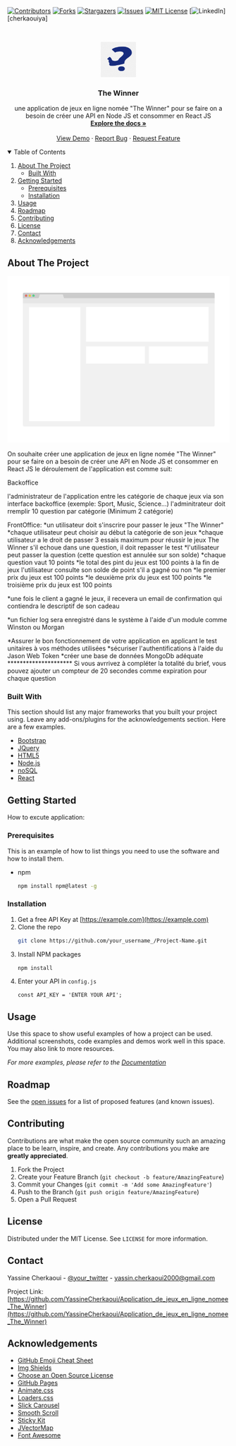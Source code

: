 [![Contributors][contributors-shield]][contributors-url]
[![Forks][forks-shield]][forks-url]
[![Stargazers][stars-shield]][stars-url]
[![Issues][issues-shield]][issues-url]
[![MIT License][license-shield]][license-url]
[![LinkedIn][linkedin-shield]][cherkaouiya]


<!-- PROJECT LOGO -->
<br />
<p align="center">
  <a href="https://github.com/YassineCherkaoui/Application_de_jeux_en_ligne_nomee_The_Winner">
    <img src="images/logo.png" alt="Logo" width="80" height="80">
  </a>

  <h3 align="center">The Winner</h3>

  <p align="center">
    une application de jeux en ligne nomée "The Winner" pour se faire on a besoin de créer une API en Node JS et consommer en React JS
    <br />
    <a href="#"><strong>Explore the docs »</strong></a>
    <br />
    <br />
    <a href="#">View Demo</a>
    ·
    <a href="#">Report Bug</a>
    ·
    <a href="#">Request Feature</a>
  </p>
</p>



<!-- TABLE OF CONTENTS -->
<details open="open">
  <summary>Table of Contents</summary>
  <ol>
    <li>
      <a href="#about-the-project">About The Project</a>
      <ul>
        <li><a href="#built-with">Built With</a></li>
      </ul>
    </li>
    <li>
      <a href="#getting-started">Getting Started</a>
      <ul>
        <li><a href="#prerequisites">Prerequisites</a></li>
        <li><a href="#installation">Installation</a></li>
      </ul>
    </li>
    <li><a href="#usage">Usage</a></li>
    <li><a href="#roadmap">Roadmap</a></li>
    <li><a href="#contributing">Contributing</a></li>
    <li><a href="#license">License</a></li>
    <li><a href="#contact">Contact</a></li>
    <li><a href="#acknowledgements">Acknowledgements</a></li>
  </ol>
</details>



<!-- ABOUT THE PROJECT -->
## About The Project

[![Product Name Screen Shot][product-screenshot]](https://example.com)

On souhaite créer une application de jeux en ligne nomée "The Winner" pour se faire on a besoin de créer une API en Node JS et consommer en React JS le déroulement de l'application est comme suit:

Backoffice

l'administrateur de l'application entre les catégorie de chaque jeux via son interface backoffice (exemple: Sport, Music, Science...) l'adminitrateur doit rremplir 10 question par catégorie (Minimum 2 catégorie)

FrontOffice: *un utilisateur doit s'inscrire pour passer le jeux "The Winner" *chaque utilisateur peut choisir au début la catégorie de son jeux *chaque utilisateur a le droit de passer 3 essais maximum pour réussir le jeux The Winner s'il echoue dans une question, il doit repasser le test *l'utilisateur peut passer la question (cette question est annulée sur son solde) *chaque question vaut 10 points *le total des pint du jeux est 100 points à la fin de jeux l'utilisateur consulte son solde de point s'il a gagné ou non *le premier prix du jeux est 100 points *le deuxième prix du jeux est 100 points *le troisième prix du jeux est 100 points

*une fois le client a gagné le jeux, il recevera un email de confirmation qui contiendra le descriptif de son cadeau

*un fichier log sera enregistré dans le système à l'aide d'un module comme Winston ou Morgan

*Assurer le bon fonctionnement de votre application en applicant le test unitaires à vos méthodes utilisées *sécuriser l'authentifications à l'aide du Jason Web Token *créer une base de données MongoDb adéquate ********************* Si vous avrrivez à compléter la totalité du brief, vous pouvez ajouter un compteur de 20 secondes comme expiration pour chaque question

### Built With

This section should list any major frameworks that you built your project using. Leave any add-ons/plugins for the acknowledgements section. Here are a few examples.
* [Bootstrap](https://getbootstrap.com)
* [JQuery](https://jquery.com)
* [HTML5](https://www.w3schools.com/html/)
* [Node.js](https://nodejs.org/)
* [noSQL](https://www.mongodb.com/nosql-explained)
* [React](https://reactjs.org/)



<!-- GETTING STARTED -->
## Getting Started

How to excute application:

### Prerequisites

This is an example of how to list things you need to use the software and how to install them.
* npm
  ```sh
  npm install npm@latest -g
  ```

### Installation

1. Get a free API Key at [https://example.com](https://example.com)
2. Clone the repo
   ```sh
   git clone https://github.com/your_username_/Project-Name.git
   ```
3. Install NPM packages
   ```sh
   npm install
   ```
4. Enter your API in `config.js`
   ```JS
   const API_KEY = 'ENTER YOUR API';
   ```



<!-- USAGE EXAMPLES -->
## Usage

Use this space to show useful examples of how a project can be used. Additional screenshots, code examples and demos work well in this space. You may also link to more resources.

_For more examples, please refer to the [Documentation](https://example.com)_



<!-- ROADMAP -->
## Roadmap

See the [open issues](https://github.com/othneildrew/Best-README-Template/issues) for a list of proposed features (and known issues).



<!-- CONTRIBUTING -->
## Contributing

Contributions are what make the open source community such an amazing place to be learn, inspire, and create. Any contributions you make are **greatly appreciated**.

1. Fork the Project
2. Create your Feature Branch (`git checkout -b feature/AmazingFeature`)
3. Commit your Changes (`git commit -m 'Add some AmazingFeature'`)
4. Push to the Branch (`git push origin feature/AmazingFeature`)
5. Open a Pull Request



<!-- LICENSE -->
## License

Distributed under the MIT License. See `LICENSE` for more information.



<!-- CONTACT -->
## Contact

Yassine Cherkaoui - [@your_twitter](https://twitter.com/CherkaouiYa) - yassin.cherkaoui2000@gmail.com

Project Link: [https://github.com/YassineCherkaoui/Application_de_jeux_en_ligne_nomee_The_Winner](https://github.com/YassineCherkaoui/Application_de_jeux_en_ligne_nomee_The_Winner)



<!-- ACKNOWLEDGEMENTS -->
## Acknowledgements
* [GitHub Emoji Cheat Sheet](https://www.webpagefx.com/tools/emoji-cheat-sheet)
* [Img Shields](https://shields.io)
* [Choose an Open Source License](https://choosealicense.com)
* [GitHub Pages](https://pages.github.com)
* [Animate.css](https://daneden.github.io/animate.css)
* [Loaders.css](https://connoratherton.com/loaders)
* [Slick Carousel](https://kenwheeler.github.io/slick)
* [Smooth Scroll](https://github.com/cferdinandi/smooth-scroll)
* [Sticky Kit](http://leafo.net/sticky-kit)
* [JVectorMap](http://jvectormap.com)
* [Font Awesome](https://fontawesome.com)



<!-- MARKDOWN LINKS & IMAGES -->
<!-- https://www.markdownguide.org/basic-syntax/#reference-style-links -->
[contributors-shield]: https://img.shields.io/github/contributors/othneildrew/Best-README-Template.svg?style=for-the-badge
[contributors-url]: https://github.com/othneildrew/Best-README-Template/graphs/contributors
[forks-shield]: https://img.shields.io/github/forks/othneildrew/Best-README-Template.svg?style=for-the-badge
[forks-url]: https://github.com/othneildrew/Best-README-Template/network/members
[stars-shield]: https://img.shields.io/github/stars/othneildrew/Best-README-Template.svg?style=for-the-badge
[stars-url]: https://github.com/othneildrew/Best-README-Template/stargazers
[issues-shield]: https://img.shields.io/github/issues/othneildrew/Best-README-Template.svg?style=for-the-badge
[issues-url]: https://github.com/othneildrew/Best-README-Template/issues
[license-shield]: https://img.shields.io/github/license/othneildrew/Best-README-Template.svg?style=for-the-badge
[license-url]: https://github.com/othneildrew/Best-README-Template/blob/master/LICENSE.txt
[linkedin-shield]: https://img.shields.io/badge/-LinkedIn-black.svg?style=for-the-badge&logo=linkedin&colorB=555
[linkedin-url]: https://linkedin.com/in/othneildrew
[product-screenshot]: images/screenshot.png
